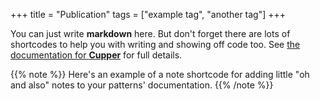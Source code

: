 +++
title = "Publication"
tags = ["example tag", "another tag"]
+++

You can just write **markdown** here. But don't forget there are lots of shortcodes to help you with writing and showing off code too. See [the documentation for **Cupper**](https://thepaciellogroup.github.io/cupper/) for full details.

{{% note %}}
Here's an example of a note shortcode for adding little "oh and also" notes to your patterns' documentation.
{{% /note %}}
